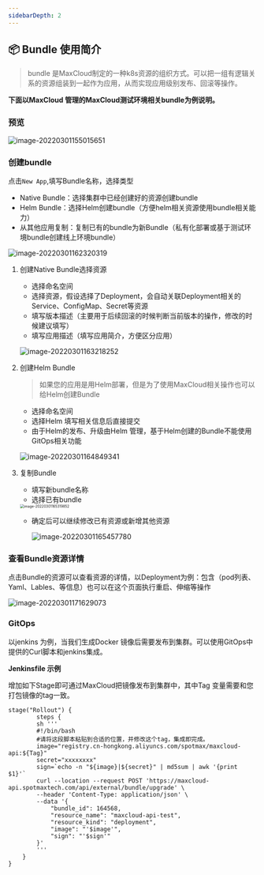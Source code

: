 ```yaml
---
sidebarDepth: 2
---
```


## 📦 Bundle 使用简介

> bundle 是MaxCloud制定的一种k8s资源的组织方式。可以把一组有逻辑关系的资源组装到一起作为应用，从而实现应用级别发布、回滚等操作。

**下面以MaxCloud 管理的MaxCloud测试环境相关bundle为例说明。**

### 预览


![image-20220301155015651](https://resource.spotmaxtech.com/maxcloud-doc/clusterImport/image-20220301155015651.png)

### 创建bundle

点击`New App`,填写Bundle名称，选择类型

- Native Bundle：选择集群中已经创建好的资源创建bundle
- Helm Bundle：选择Helm创建bundle（方便helm相关资源使用bundle相关能力）
- 从其他应用复制：复制已有的bundle为新Bundle（私有化部署或基于测试环境bundle创建线上环境bundle）

![image-20220301162320319](https://resource.spotmaxtech.com/maxcloud-doc/clusterImport/image-20220301162320319.png)

1. 创建Native Bundle选择资源

   - 选择命名空间
   - 选择资源，假设选择了Deployment，会自动关联Deployment相关的Service、ConfigMap、Secret等资源
   - 填写版本描述（主要用于后续回滚的时候判断当前版本的操作，修改的时候建议填写）
   - 填写应用描述（填写应用简介，方便区分应用）

   ![image-20220301163218252](https://resource.spotmaxtech.com/maxcloud-doc/clusterImport/image-20220301163218252.png)

2. 创建Helm Bundle

   >  如果您的应用是用Helm部署，但是为了使用MaxCloud相关操作也可以给Helm创建Bundle

   - 选择命名空间
   - 选择Helm 填写相关信息后直接提交
   - 由于Helm的发布、升级由Helm 管理，基于Helm创建的Bundle不能使用GitOps相关功能

   ![image-20220301164849341](https://resource.spotmaxtech.com/maxcloud-doc/clusterImport/image-20220301164849341.png)

3. 复制Bundle

   - 填写新bundle名称
   - 选择已有bundle

   <img src="https://resource.spotmaxtech.com/maxcloud-doc/clusterImport/image-20220301165319852.png" alt="image-20220301165319852" style="zoom:50%;" />

   - 确定后可以继续修改已有资源或新增其他资源

     ![image-20220301165457780](https://resource.spotmaxtech.com/maxcloud-doc/clusterImport/image-20220301165457780.png)

   

### 查看Bundle资源详情

点击Bundle的资源可以查看资源的详情，以Deployment为例：包含（pod列表、Yaml、Lables、等信息）也可以在这个页面执行重启、伸缩等操作

![image-20220301171629073](https://resource.spotmaxtech.com/maxcloud-doc/clusterImport/image-20220301171629073.png)

### GitOps

以jenkins 为例，当我们生成Docker 镜像后需要发布到集群。可以使用GitOps中提供的Curl脚本和jenkins集成。

**Jenkinsfile 示例**

增加如下Stage即可通过MaxCloud把镜像发布到集群中，其中Tag 变量需要和您打包镜像的tag一致。

```shell
stage("Rollout") {
        steps {
        sh '''
        #!/bin/bash
        #请将这段脚本粘贴到合适的位置，并修改这个tag，集成即完成。
        image="registry.cn-hongkong.aliyuncs.com/spotmax/maxcloud-api:${Tag}"
        secret="xxxxxxxx"
        sign=`echo -n "${image}|${secret}" | md5sum | awk '{print $1}'`
        curl --location --request POST 'https://maxcloud-api.spotmaxtech.com/api/external/bundle/upgrade' \
        --header 'Content-Type: application/json' \
        --data '{
            "bundle_id": 164568,
            "resource_name": "maxcloud-api-test",
            "resource_kind": "deployment",
            "image": "'$image'",
            "sign": "'$sign'"
        }'
        '''
    }
}
```

